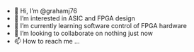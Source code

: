 - 👋 Hi, I’m @grahamj76
- 👀 I’m interested in ASIC and FPGA design
- 🌱 I’m currently learning software control of FPGA hardware
- 💞️ I’m looking to collaborate on nothing just now
- 📫 How to reach me ...

<!---
grahamj76/grahamj76 is a ✨ special ✨ repository because its `README.md` (this file) appears on your GitHub profile.
You can click the Preview link to take a look at your changes.
--->
